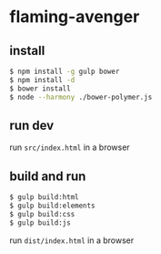 # flaming-avenger

## install

```bash
$ npm install -g gulp bower
$ npm install -d
$ bower install
$ node --harmony ./bower-polymer.js
```

## run dev

run `src/index.html` in a browser

## build and run

```bash
$ gulp build:html
$ gulp build:elements
$ gulp build:css
$ gulp build:js
```

run `dist/index.html` in a browser